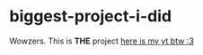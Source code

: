 # biggest-project-i-did
Wowzers.
This is **THE** project [here is my yt btw :3](https://youtube.com/@hyuuwu)
